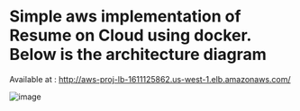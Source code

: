 # Simple aws implementation of Resume on Cloud using docker. Below is the architecture diagram 

Available at : http://aws-proj-lb-1611125862.us-west-1.elb.amazonaws.com/

![image](https://github.com/csushildev/aws/assets/105270428/3128cc1f-08f5-4433-8ec8-a7a5f6e9be36)


